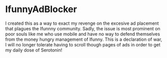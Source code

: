 # IfunnyAdBlocker
I created this as a way to exact my revenge on the excesive ad placement that plagues the Ifunnny community. 
Sadly, the issue is most prominent on poor souls like me who use mobile and have no way to defend themselves from the money hungry management of Ifunny.
This is a declaration of war, I will no longer tolerate having to scroll though pages of ads in order to get my daily dose of Serotonin!
